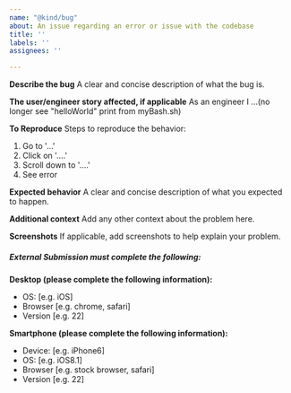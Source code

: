 ```yaml
---
name: "@kind/bug"
about: An issue regarding an error or issue with the codebase
title: ''
labels: ''
assignees: ''

---
```


**Describe the bug**
A clear and concise description of what the bug is.

**The user/engineer story affected, if applicable**
As an engineer I ...(no longer see "helloWorld" print from myBash.sh) 

**To Reproduce**
Steps to reproduce the behavior:

1. Go to '...'
2. Click on '....'
3. Scroll down to '....'
4. See error

**Expected behavior**
A clear and concise description of what you expected to happen.

**Additional context**
Add any other context about the problem here.

**Screenshots**
If applicable, add screenshots to help explain your problem.

##### **External Submission must complete the following:**

**Desktop (please complete the following information):**
 - OS: [e.g. iOS]
 - Browser [e.g. chrome, safari]
 - Version [e.g. 22]

**Smartphone (please complete the following information):**
 - Device: [e.g. iPhone6]
 - OS: [e.g. iOS8.1]
 - Browser [e.g. stock browser, safari]
 - Version [e.g. 22]
